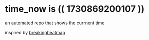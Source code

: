 # time_now is (( 1730869200107 ))

an automated repo that shows the currnent time

inspired by [breakingheatmap](https://github.com/breakingheatmap/breakingheatmap)